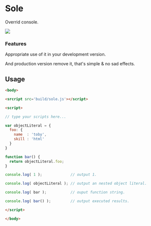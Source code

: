 # Sole
Overrid console.

<img src='http://ww2.sinaimg.cn/large/be899c05jw1ey41reerh1g20pp09ptrc.gif'>


### Features 

Appropriate use of it in your development version.

And production version remove it, that's simple & no sad effects.

## Usage

```html
<body>

<srcript src='build/sole.js'></script>

<script>

// type your scripts here...

var objectLiteral = {
  foo: {
    name  : 'toby',
    skill : 'html'
  }
}

function bar() {
  return objectLiteral.foo;
}

console.log( 1 );             // output 1.

console.log( objectLiteral ); // output an nested object literal.

console.log( bar );           // ouput function string.

console.log( bar() );         // output executed results.

</script>

</body>

```
